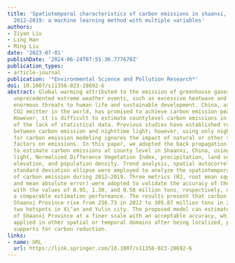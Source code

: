```yaml
---
title: 'Spatiotemporal characteristics of carbon emissions in shaanxi, china, during
  2012–2019: a machine learning method with multiple variables'
authors:
- Ziyan Liu
- Ling Han
- Ming Liu
date: '2023-07-01'
publishDate: '2024-06-24T07:55:36.777670Z'
publication_types:
- article-journal
publication: '*Environmental Science and Pollution Research*'
doi: 10.1007/s11356-023-28692-6
abstract: Global warming attributed to the emission of greenhouse gases has caused
  unprecedented extreme weather events, such as excessive heatwave and rainfall, posing
  enormous threats to human life and sustainable development. China, as the toppest
  ­CO2 emitter in the world, has promised to achieve carbon emission peak by 2030.
  However, it is difficult to estimate countylevel carbon emissions in China because
  of the lack of statistical data. Previous studies have established relationship
  between carbon emission and nighttime light; however, using only nighttime light
  for carbon emission modeling ignores the impact of natural or other socioeconomic
  factors on emissions. In this paper, we adopted the back propagation neural network
  to estimate carbon emissions at county level in Shaanxi, China, using nighttime
  light, Normalized Difference Vegetation Index, precipitation, land surface temperature,
  elevation, and population density. Trend analysis, spatial autocorrelation, and
  standard deviation ellipse were employed to analyze the spatiotemporal distributions
  of carbon emission during 2012–2019. Three metrics (R2, root mean square error,
  and mean absolute error) were adopted to validate the accuracy of the proposed model,
  with the values of 0.95, 1.30, and 0.58 million tons, respectively, demonstrating
  a comparable estimation performance. The results present that carbon emissions in
  Shaanxi Province rise from 256.73 in 2012 to 305.87 million tons in 2019, formatting
  two hotspots in Xi’an and Yulin city. The proposed model can estimate carbon emissions
  of Shaanxi Province at a finer scale with an acceptable accuracy, which can be efficiently
  applied in other spatial or temporal domains after being localized, providing technical
  supports for carbon reduction.
links:
- name: URL
  url: https://link.springer.com/10.1007/s11356-023-28692-6
---
```

